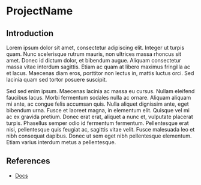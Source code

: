 # ProjectName

## Introduction

Lorem ipsum dolor sit amet, consectetur adipiscing elit. Integer ut turpis quam. Nunc scelerisque rutrum mauris, non ultrices massa rhoncus sit amet. Donec id dictum dolor, et bibendum augue. Aliquam consectetur massa vitae interdum sagittis. Etiam ac quam at libero maximus fringilla ac et lacus. Maecenas diam eros, porttitor non lectus in, mattis luctus orci. Sed lacinia quam sed tortor posuere suscipit.

Sed sed enim ipsum. Maecenas lacinia ac massa eu cursus. Nullam eleifend faucibus lacus. Morbi fermentum sodales nulla ac ornare. Aliquam aliquam mi ante, ac congue felis accumsan quis. Nulla aliquet dignissim ante, eget bibendum urna. Fusce et laoreet magna, in elementum elit. Quisque vel mi ac ex gravida pretium. Donec erat erat, aliquet a nunc et, vulputate placerat turpis. Phasellus semper odio id fermentum fermentum. Pellentesque erat nisi, pellentesque quis feugiat ac, sagittis vitae velit. Fusce malesuada leo et nibh consequat dapibus. Donec ut sem eget nibh pellentesque elementum. Etiam varius interdum metus a pellentesque.

## References

- [Docs](/docs/)
